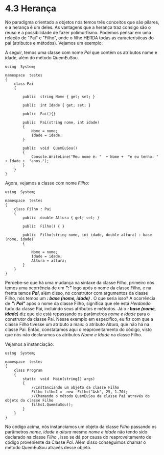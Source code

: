 # 4.3 Herança
No paradigma orientado a objetos nós temos três conceitos que são pilares, e a herança é um deles.  As vantagens que a herança traz consigo são o reuso e a possibilidade de fazer polimorfismo.
Podemos pensar em uma relação de "Pai" e "Filho", onde o filho HERDA todas as características do pai (atributos e métodos). Vejamos um exemplo:

A seguir, temos uma classe  com nome *Pai* que contém os atributos nome e idade, além do método QuemEuSou.

```
using  System;

namespace  testes
{
	class Pai
	{

		public  string Nome { get; set; }

		public  int Idade { get; set; }
		
		public  Pai(){}
		
		public  Pai(string nome, int idade)
		{
			Nome = nome;
			Idade = idade;
		}
		
		public  void  QuemEuSou()
		{
			Console.WriteLine("Meu nome é: "  + Nome +  "e eu tenho: "  + Idade +  "anos.");
		}
	}
}
```

Agora, vejamos a classe com nome *Filho*:

```
using  System;

namespace  testes
{
	class Filho : Pai
	{
		public  double Altura { get; set; }
		
		public  Filho() { }
		
		public  Filho(string nome, int idade, double altura) : base (nome, idade)
		{

			Nome = nome;
			Idade = idade;
			Altura = altura;
		}
	}
}
```

Percebe-se que há uma mudança na sintaxe da classe Filho, primeiro nós temos uma ocorrência de  um ***":"*** logo após o nome da classe Filho, e na frente temos ***Pai***, além disso, no construtor com argumentos da classe Filho, nós temos um ***: base (nome, idade)*** . O que seria isso?
A ocorrência de ***": Pai"*** após o nome da classe Filho, significa que ele está *Herdando* tudo da classe Pai,  incluindo seus atributos e métodos. Já o ***: base (nome, idade)*** diz que ele está repassando os parâmetros *nome e idade* para o construtor da classe Pai. 
Nesse exemplo em específico, eu fiz com que a classe Filho tivesse um atributo a mais: o atributo *Altura*, que 	não há na classe Pai. Então, constatamos aqui o reaproveitamento do código, visto que nós não declaramos os atributos *Nome e Idade* na classe Filho.

Vejamos a instanciação:

```
using  System;

namespace  testes
{
	class Program
	{
		static  void  Main(string[] args)
		{
			//Instanciando um objeto da classe Filho
			Filho filho1 =  new  Filho("Ash", 25, 1.70);
			//Chamando o método QuemEuSou da classe Pai através do objeto da classe Filho
			filho1.QuemEuSou();
		}
	}
}
```

No código acima, nós instanciamos um objeto da classe *Filho* passando os parâmetros *nome, idade e altura* mesmo *nome e idade* não tendo sido declarado na classe *Filho* , isso se dá por causa do reaproveitamento de código proveniente da Classe *Pai*. Além disso conseguimos chamar o método QuemEuSou através desse objeto.